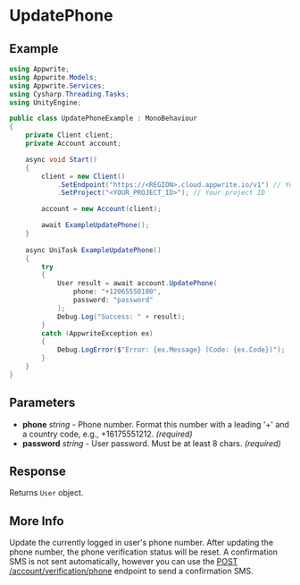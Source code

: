 # UpdatePhone

## Example

```csharp
using Appwrite;
using Appwrite.Models;
using Appwrite.Services;
using Cysharp.Threading.Tasks;
using UnityEngine;

public class UpdatePhoneExample : MonoBehaviour
{
    private Client client;
    private Account account;

    async void Start()
    {
        client = new Client()
            .SetEndpoint("https://<REGION>.cloud.appwrite.io/v1") // Your API Endpoint
            .SetProject("<YOUR_PROJECT_ID>"); // Your project ID

        account = new Account(client);

        await ExampleUpdatePhone();
    }
    
    async UniTask ExampleUpdatePhone()
    {
        try
        {
            User result = await account.UpdatePhone(
                phone: "+12065550100",
                password: "password"
            );
            Debug.Log("Success: " + result);
        }
        catch (AppwriteException ex)
        {
            Debug.LogError($"Error: {ex.Message} (Code: {ex.Code})");
        }
    }
}
```

## Parameters

- **phone** *string* - Phone number. Format this number with a leading &#039;+&#039; and a country code, e.g., +16175551212. *(required)* 
- **password** *string* - User password. Must be at least 8 chars. *(required)* 

## Response

Returns `User` object.
## More Info

Update the currently logged in user&#039;s phone number. After updating the phone number, the phone verification status will be reset. A confirmation SMS is not sent automatically, however you can use the [POST /account/verification/phone](https://appwrite.io/docs/references/cloud/client-web/account#createPhoneVerification) endpoint to send a confirmation SMS.
